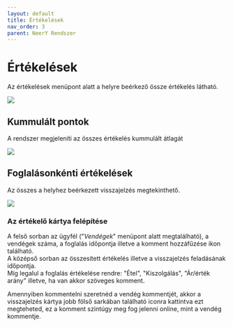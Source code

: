 ```yaml
---
layout: default
title: Értékelések
nav_order: 3
parent: NeerY Rendszer
---
```

# Értékelések
Az értékelések menüpont alatt a helyre beérkező össze értékelés látható.

![](../../assets/images/reviews/reviews.png)

## Kummulált pontok
A rendszer megjeleníti az összes értékelés kummulált átlagát

![](../../assets/images/reviews/acummulated.png)

## Foglalásonkénti értékelések
Az összes a helyhez beérkezett visszajelzés megtekinthető.

![](../../assets/images/reviews/reviewcard.png)

### Az értékelő kártya felépítése
A felső sorban az ügyfél ("_Vendégek_" menüpont alatt megtalálható), a vendégek száma, a foglalás időpontja illetve a komment hozzáfűzése ikon található. <br>
A középső sorban az összesített értékelés illetve a visszajelzés feladásának időpontja. <br>
Míg legalul a foglalás értékelése rendre: "Étel", "Kiszolgálás", "Ár/érték arány" illetve, ha van akkor szöveges komment.

Amennyiben kommentelni szeretnéd a vendég kommentjét, akkor a visszajelzés kártya jobb fölső sarkában található iconra kattintva ezt megteheted, ez a komment szintúgy meg fog jelenni online, mint a vendég kommentje.